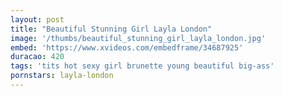 ```yaml
---
layout: post
title: "Beautiful Stunning Girl Layla London"
image: '/thumbs/beautiful_stunning_girl_layla_london.jpg'
embed: 'https://www.xvideos.com/embedframe/34687925'
duracao: 420
tags: 'tits hot sexy girl brunette young beautiful big-ass'
pornstars: layla-london
---
```

